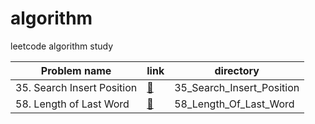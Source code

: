 # algorithm
leetcode algorithm study

| Problem name | link | directory |
| ------------- | ------------- | ------------- |
| 35. Search Insert Position | [📎](https://leetcode.com/problems/search-insert-position/description/) | 35_Search_Insert_Position |
| 58. Length of Last Word | [📎](https://leetcode.com/problems/length-of-last-word/description/) | 58_Length_Of_Last_Word |
